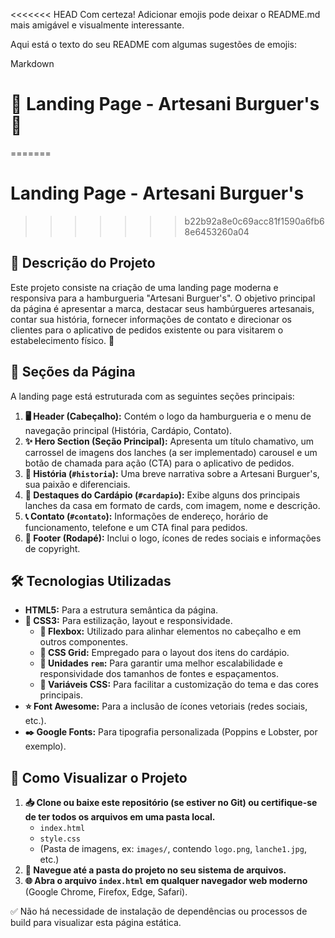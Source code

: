 <<<<<<< HEAD
Com certeza! Adicionar emojis pode deixar o README.md mais amigável e visualmente interessante.

Aqui está o texto do seu README com algumas sugestões de emojis:

Markdown

# 🍔 Landing Page - Artesani Burguer's 🍔
=======
# Landing Page - Artesani Burguer's
>>>>>>> b22b92a8e0c69acc81f1590a6fb68e6453260a04

## 📝 Descrição do Projeto

Este projeto consiste na criação de uma landing page moderna e responsiva para a hamburgueria "Artesani Burguer's". O objetivo principal da página é apresentar a marca, destacar seus hambúrgueres artesanais, contar sua história, fornecer informações de contato e direcionar os clientes para o aplicativo de pedidos existente ou para visitarem o estabelecimento físico. 🎯

## 📖 Seções da Página

A landing page está estruturada com as seguintes seções principais:

1.  **🖥️ Header (Cabeçalho):** Contém o logo da hamburgueria e o menu de navegação principal (História, Cardápio, Contato).
2.  **✨ Hero Section (Seção Principal):** Apresenta um título chamativo, um carrossel de imagens dos lanches (a ser implementado) carousel e um botão de chamada para ação (CTA) para o aplicativo de pedidos.
3.  **📜 História (`#historia`):** Uma breve narrativa sobre a Artesani Burguer's, sua paixão e diferenciais.
4.  **🍔 Destaques do Cardápio (`#cardapio`):** Exibe alguns dos principais lanches da casa em formato de cards, com imagem, nome e descrição.
5.  **📞 Contato (`#contato`):** Informações de endereço, horário de funcionamento, telefone e um CTA final para pedidos.
6.  **👣 Footer (Rodapé):** Inclui o logo, ícones de redes sociais e informações de copyright.

## 🛠️ Tecnologias Utilizadas

* **HTML5:** Para a estrutura semântica da página.
* **🎨 CSS3:** Para estilização, layout e responsividade.
    * **💪 Flexbox:** Utilizado para alinhar elementos no cabeçalho e em outros componentes.
    * **🏁 CSS Grid:** Empregado para o layout dos itens do cardápio.
    * **📏 Unidades `rem`:** Para garantir uma melhor escalabilidade e responsividade dos tamanhos de fontes e espaçamentos.
    * **🔩 Variáveis CSS:** Para facilitar a customização do tema e das cores principais.
* **⭐ Font Awesome:** Para a inclusão de ícones vetoriais (redes sociais, etc.).
* **✒️ Google Fonts:** Para tipografia personalizada (Poppins e Lobster, por exemplo).

## 👀 Como Visualizar o Projeto

1.  **📥 Clone ou baixe este repositório (se estiver no Git) ou certifique-se de ter todos os arquivos em uma pasta local.**
    * `index.html`
    * `style.css`
    * (Pasta de imagens, ex: `images/`, contendo `logo.png`, `lanche1.jpg`, etc.)
2.  **📁 Navegue até a pasta do projeto no seu sistema de arquivos.**
3.  **🌐 Abra o arquivo `index.html` em qualquer navegador web moderno** (Google Chrome, Firefox, Edge, Safari).

✅ Não há necessidade de instalação de dependências ou processos de build para visualizar esta página estática.

